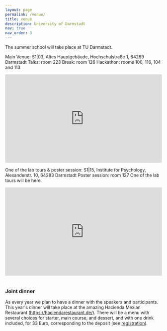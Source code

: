 ```yaml
---
layout: page
permalink: /venue/
title: venue
description: University of Darmstadt
nav: true
nav_order: 3
---
```


<style>
	.map-container {
		position: relative;
		padding-bottom: 56.25%;
		height: 0;
		overflow: hidden;
	}

	.map-container iframe {
		position: absolute;
		top: 0;
		left: 0;
		width: 100%;
		height: 100%;
	}
</style>

The summer school will take place at TU Darmstadt. 

Main Venue:
S1|03, Altes Hauptgebäude, Hochschulstraße 1, 64289 Darmstadt
Talks: room 223 
Break: room 126
Hackathon: rooms 100, 116, 104 and 113

<div class="row">
    <div class="col-lg-7 col-sm-7 m-auto">
        <div class="map-container">
			<iframe src="https://www.google.com/maps/embed?pb=!1m18!1m12!1m3!1d2571.168273996425!2d8.654022276482765!3d49.876866428497145!2m3!1f0!2f0!3f0!3m2!1i1024!2i768!4f13.1!3m3!1m2!1s0x47bd7066bc3d7a8d%3A0x619bc9cfab7c37d6!2sS1%7C03%2C%20Hochschulstra%C3%9Fe%201%2C%2064289%20Darmstadt!5e0!3m2!1sen!2sde!4v1756667690224!5m2!1sen!2sde" width="600" height="450" style="border:0;" allowfullscreen="" loading="lazy" referrerpolicy="no-referrer-when-downgrade"></iframe>
 		</div>
    </div>
</div>

One of the lab tours & poster session:
S1|15, Institute for Psychology, Alexanderstr. 10, 64283 Darmstadt
Poster session: room 127
One of the lab tours will be here.

<div class="row">
    <div class="col-lg-7 col-sm-7 m-auto">
        <div class="map-container">
			<iframe src="https://www.google.com/maps/embed?pb=!1m18!1m12!1m3!1d642.8097139200956!2d8.658805565561657!3d49.87554087680483!2m3!1f0!2f0!3f0!3m2!1i1024!2i768!4f13.1!3m3!1m2!1s0x47bd70660bc3880f%3A0x7b2a2341441e5128!2sS1%7C15%20Institut%20f%C3%BCr%20Psychologie!5e0!3m2!1sen!2sde!4v1756667752543!5m2!1sen!2sde" width="600" height="450" style="border:0;" allowfullscreen="" loading="lazy" referrerpolicy="no-referrer-when-downgrade"></iframe>
 		</div>
    </div>
</div>
<!-- <div class="row">
    <div class="col-lg-7 col-sm-7 m-auto">
        <div class="map-container">
            <iframe src="https://www.google.com/maps/embed?pb=!1m18!1m12!1m3!1d2440.662773365469!2d8.022473112870856!3d52.28582397188382!2m3!1f0!2f0!3f0!3m2!1i1024!2i768!4f13.1!3m3!1m2!1s0x47b9e5dc94d63ad7%3A0x30139733bba9a7a9!2sOsnabrueck%20University%20Building%2032%20-%20Physics!5e0!3m2!1sen!2snl!4v1717098419326!5m2!1sen!2snl" width="600" height="450" style="border:0;" allowfullscreen="" loading="lazy" referrerpolicy="no-referrer-when-downgrade"></iframe>
        </div>
    </div>
</div> -->
<br>

### Joint dinner

As every year we plan to have a dinner with the speakers and participants. This year's dinner will take place at the amazing Hacienda Mexian Restaurant (https://haciendarestaurant.de/). There will be a menu with several choices for starter, main course, and dessert, and with one drink included, for 33 Euro, corresponding to the deposit (see [registration](https://www.iiccsss.org/registration/)). 

<!--You can sign up for the dinner in the registration form (if you cannot make it, please let us know until 1 week before the summer school, and you will get the deposit back as everyone not taking part in the dinner).-->

<!-- <div class="row">
We hope that both speakers and summer school participants will join us for dinner at [Weinkrüger](https://www.weinkrüger.de) (Marienstraße 18, 49074 Osnabrück) on Wednesday, 11 September, at 18.30.
    <div class="col-lg-7 col-sm-7 m-auto">
        <div class="map-container">
            <iframe src="https://www.google.com/maps/embed?pb=!1m18!1m12!1m3!1d2441.170134235371!2d8.038416112870486!3d52.27661317188168!2m3!1f0!2f0!3f0!3m2!1i1024!2i768!4f13.1!3m3!1m2!1s0x47b9e594e2f751db%3A0x720a968a5a99d360!2sWeinkr%C3%BCger!5e0!3m2!1sen!2sde!4v1725744298095!5m2!1sen!2sde" width="600" height="450" style="border:0;" allowfullscreen="" loading="lazy" referrerpolicy="no-referrer-when-downgrade"></iframe>
        </div>
    </div>
</div> -->
<br>
